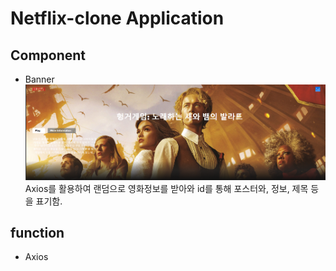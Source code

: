 Netflix-clone Application
=============
Component
-------------
* Banner
![Banner](https://github.com/soojeo/react-netflix-clone/blob/master/netflix/images/image6.png)
Axios를 활용하여 랜덤으로 영화정보를 받아와 id를 통해 포스터와, 정보, 제목 등을 표기함.




function
-------------
* Axios
